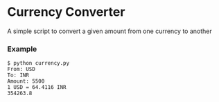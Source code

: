 # Currency Converter

A simple script to convert a given amount from one currency to another

### Example

```
$ python currency.py
From: USD 
To: INR
Amount: 5500
1 USD = 64.4116 INR
354263.8
```
